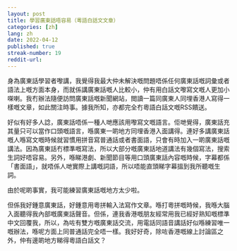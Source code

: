 ```yaml
---
layout: post
title: 學習廣東話唔容易（粵語白話文文章）
categories: [zh]
lang: zh
date: 2022-04-12
published: true
streak-number: 19
reddit-url:
---
```

身為廣東話學習者嚟講，我覺得我最大仲未解決嘅問題唔係任何廣東話嘅詞彙或者語法上嘅方面本身，而就係講廣東話嘅人比較小，仲有用白話文嚟寫文嘅人更加小㗎喇。我冇辦法隨便訪問廣東話嘅新聞網站，閲讀一篇同廣東人同埋香港人寫得一樣嘅文章，如此關注時事。據我所知，亦都完全冇粵語白話文嘅RSS饋送。

好似有好多人諗，廣東話唔係一種人哋應該用嚟寫文嘅語言。佢哋覺得，廣東話充其量只可以當作口頭嘅語言，喺廣東一啲地方同埋香港入面講得。連好多講廣東話嘅人喺寫文嘅時候就習慣用拼音寫普通話或者書面語，只會有時加入一啲廣東話嘅講法。因為廣東話冇標準嘅寫法，所以大部分嘅廣東話地道講法有幾個寫法，搜索生詞好唔容易。另外，喺睇港劇、新聞節目等用口頭廣東話內容嘅時候，字幕都係「書面語」，就唔係人哋實際上講嘅詞語，所以唔能直頭睇字幕搵到我所聽嘅生詞。

由於呢啲事實，我可能練習廣東話嘅地方太少啦。

但係我好鍾意廣東話，好鍾意用粵拼輸入法寫作文章。喺打粵拼嘅時候，我喺大腦入面聽得我內部嘅廣東話聲音。但係，連我香港嘅朋友經常用我已經好熟知嘅標準中文回覆我，所以，為咗有雙方嘅廣東話交流，用電話同語音講話好似喺練習唯一嘅辦法，喺呢方面上同普通話完全唔一樣。我好好奇，除咗香港嘅線上討論區之外，仲有邊啲地方睇得粵語白話文？
